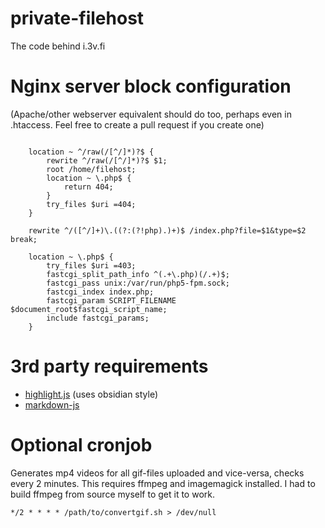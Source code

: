# private-filehost
The code behind i.3v.fi

# Nginx server block configuration

(Apache/other webserver equivalent should do too, perhaps even in .htaccess. Feel free to create a pull request if you create one)

```
	
	location ~ ^/raw(/[^/]*)?$ {
		rewrite ^/raw(/[^/]*)?$ $1;
		root /home/filehost;
		location ~ \.php$ {
			return 404;
		}
		try_files $uri =404;
	}
	
	rewrite ^/([^/]+)\.((?:(?!php).)+)$ /index.php?file=$1&type=$2 break;
	
	location ~ \.php$ {
		try_files $uri =403;
		fastcgi_split_path_info ^(.+\.php)(/.+)$;
		fastcgi_pass unix:/var/run/php5-fpm.sock;
		fastcgi_index index.php;
		fastcgi_param SCRIPT_FILENAME $document_root$fastcgi_script_name;
		include fastcgi_params;
	}

```

# 3rd party requirements

- [highlight.js](http://highlightjs.org/) (uses obsidian style)
- [markdown-js](https://github.com/evilstreak/markdown-js/releases)

# Optional cronjob

Generates mp4 videos for all gif-files uploaded and vice-versa, checks every 2 minutes.
This requires ffmpeg and imagemagick installed. I had to build ffmpeg from source myself to get it to work.

```
*/2 * * * * /path/to/convertgif.sh > /dev/null
```

